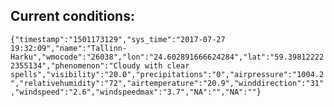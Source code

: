 ## Current conditions: 
 ``` {"timestamp":"1501173129","sys_time":"2017-07-27 19:32:09","name":"Tallinn-Harku","wmocode":"26038","lon":"24.602891666624284","lat":"59.398122222355134","phenomenon":"Cloudy with clear spells","visibility":"20.0","precipitations":"0","airpressure":"1004.2","relativehumidity":"72","airtemperature":"20.9","winddirection":"31","windspeed":"2.6","windspeedmax":"3.7","NA":"","NA":""} ```
